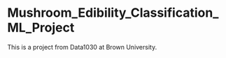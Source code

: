 # Mushroom_Edibility_Classification_ML_Project
This is a project from Data1030 at Brown University.
